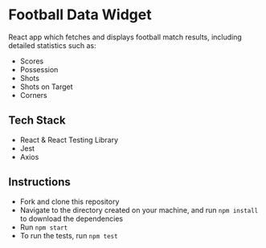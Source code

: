 # Football Data Widget

React app which fetches and displays football match results, including detailed statistics such as:

- Scores
- Possession
- Shots
- Shots on Target
- Corners

## Tech Stack

- React & React Testing Library
- Jest
- Axios

## Instructions

- Fork and clone this repository
- Navigate to the directory created on your machine, and run `npm install` to download the dependencies
- Run `npm start`
- To run the tests, run `npm test`